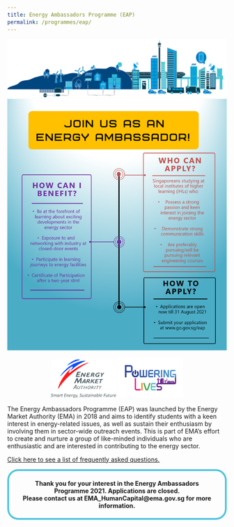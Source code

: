 ```yaml
---
title: Energy Ambassadors Programme (EAP)
permalink: /programmes/eap/
---
```

![background](/images/programmes/energy-ambassadors-programme/EAP_graphics.png)
![Be an Energy Ambassador!](/images/programmes/energy-ambassadors-programme/EAP_edm.png)
   
<div style="width: fit-content; margin-left: auto; margin-right: auto;">
        <img alt="Energy Market Authority" style="width: 150px; height: 88px; max-width: 150px; display: inline-block;" src="images/common/ema-logo.jpg" />
        <img alt="Powering Lives" style="width: 150px; height: 92px; max-width: 150px; display: inline-block;" src="images/common/ema-pl-logo.png" />
    </div>

The Energy Ambassadors Programme (EAP) was launched by the Energy Market Authority (EMA) in 2018 and aims to identify students with a keen interest in energy-related issues, as well as sustain their enthusiasm by involving them in sector-wide outreach events. This is part of EMA’s effort to create and nurture a group of like-minded individuals who are enthusiastic and are interested in contributing to the energy sector.
 

<a href="/files/programmes/energy-ambassadors-programme/EAP FAQs 2021.pdf" target="_blank">Click here to see a list of frequently asked questions.</a>

<div style="margin:auto; border: 4px solid; border-radius: 25px; padding: 20px 20px; border-color:#4EC4DD ">
    <div style="text-align:center;">
        <strong>
            Thank you for your interest in the Energy Ambassadors Programme 2021. Applications are closed. <br>
           Please contact us at EMA_HumanCapital@ema.gov.sg for more information.
        </strong>
    </div>
    <div style="text-align:center;" >
        <span style="text-align:center; font-size: 15px;">
        </span>
    </div>
</div>
